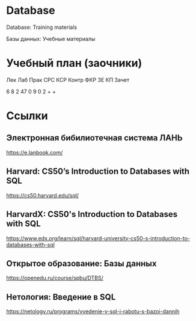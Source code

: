 # Database
Database: Training materials

Базы данных: Учебные материалы

# Учебный план (заочники)
Лек	Лаб	Прак	СРС	КСР	Контр	ФКР	ЗЕ	КП	Зачет

6	8	2	47	0	9	0	2	+	+

# Ссылки
## Электронная бибилиотечная система ЛАНЬ
https://e.lanbook.com/

## Harvard: CS50’s Introduction to Databases with SQL
https://cs50.harvard.edu/sql/

## HarvardX: CS50's Introduction to Databases with SQL
https://www.edx.org/learn/sql/harvard-university-cs50-s-introduction-to-databases-with-sql

## Открытое образование: Базы данных
https://openedu.ru/course/spbu/DTBS/

## Нетология: Введение в SQL 
https://netology.ru/programs/vvedenie-v-sql-i-rabotu-s-bazoi-dannih
